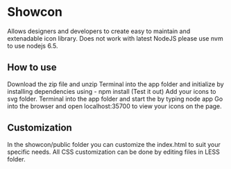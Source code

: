 # Showcon

Allows designers and developers to create easy to maintain and extenadable icon library. Does not work with latest NodeJS please use nvm to use nodejs 6.5. 

## How to use

Download the zip file and unzip
Terminal into the app folder and initialize by installing dependencies using - npm install (Test it out)
Add your icons to svg folder.
Terminal into the app folder and start the by typing node app
Go into the browser and open localhost:35700 to view your icons on the page. 

## Customization

In the showcon/public folder you can customize the index.html to suit your specific needs.
All CSS customization can be done by editing files in LESS folder.


